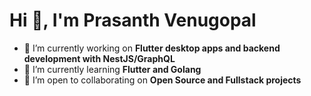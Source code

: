 # Hi 👋, I'm Prasanth Venugopal

- 🔭 I’m currently working on **Flutter desktop apps and backend development with NestJS/GraphQL**
- 🌱 I’m currently learning **Flutter and Golang**
- 👯 I’m open to collaborating on **Open Source and Fullstack projects**
